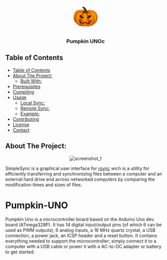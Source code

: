 <!-- PROJECT LOGO -->
<p align="center">
  <img src="img\logo.png" alt="Logo" width="80" height="80">
</p>

  <h3 align="center">Pumpkin UNOc</h3>


<!-- TABLE OF CONTENTS -->
## Table of Contents


- [Table of Contents](#table-of-contents)
- [About The Project:](#about-the-project)
  - [Built With:](#built-with)
- [Prerequisites](#prerequisites)
- [Compiling](#compiling)
- [Usage](#usage)
    - [Local Sync:](#local-sync)
    - [Remote Sync:](#remote-sync)
    - [Example:](#example)
- [Contributing](#contributing)
- [License](#license)
- [Contact](#contact)



<!-- ABOUT THE PROJECT -->
## About The Project:

<p align="center">
  <img src="img\screensh_1.png" alt="screenshot_1">
</p>

SimpleSync is a graphical user interface for [rsync](https://rsync.samba.org) wich is a utility for efficiently transferring and synchronizing files between a computer and an external hard drive and across networked computers by comparing the modification times and sizes of files.

# Pumpkin-UNO
Pumpkin Uno is a microcontroller board based on the Arduino Uno dev. board (ATmega328P). It has 14 digital input/output pins (of which 6 can be used as PWM outputs), 6 analog inputs, a 16 MHz quartz crystal, a USB connection, a power jack, an ICSP header and a reset button. It contains everything needed to support the microcontroller; simply connect it to a computer with a USB cable or power it with a AC-to-DC adapter or battery to get started.
